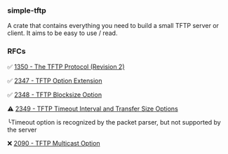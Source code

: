 ### simple-tftp

A crate that contains everything you need to build a small TFTP server or client.
It aims to be easy to use / read. 




### RFCs

✅ [1350 - The TFTP Protocol (Revision 2)](https://www.rfc-editor.org/rfc/inline-errata/rfc1350.html)

✅ [2347 - TFTP Option Extension](https://www.rfc-editor.org/rfc/inline-errata/rfc2347.html)

✅ [2348 - TFTP Blocksize Option](https://www.rfc-editor.org/rfc/rfc2348.html)

⚠️ [2349 - TFTP Timeout Interval and Transfer Size Options](https://www.rfc-editor.org/rfc/rfc2349.html)

╰Timeout option is recognized by the packet parser, but not supported by the server

❌ [2090 - TFTP Multicast Option](https://www.rfc-editor.org/rfc/rfc2090.html)

